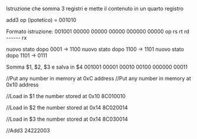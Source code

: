 Istruzione che somma 3 registri e mette il contenuto in un quarto registro

add3 op (ipotetico) = 001010

Formato istruzione:
001001 00000 00000 00000 000000 00000
op     rs    rt    rd    ------ rx

nuovo stato dopo 0001 -> 1100
nuovo stato dopo 1100 -> 1101
nuovo stato dopo 1101 -> 0111

Somma $1, $2, $3 e salva in $4
001001 00001 00010 00100 000000 00011

//Put any number in memory at 0xC address
//Put any number in memory at 0x10 address

//Load in $1 the number stored at 0x10
8C010010

//Load in $2 the number stored at 0x14
8C020014

//Load in $3 the number stored at 0x14
8C030014

//Add3
24222003
